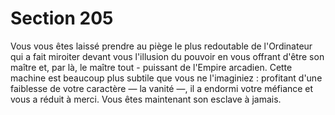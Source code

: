# Section 205

Vous vous êtes laissé prendre au piège le plus redoutable de
l'Ordinateur qui a fait miroiter devant vous l'illusion du pouvoir
en vous offrant d'être son maître et, par là, le maître tout -
puissant de l'Empire arcadien. Cette machine est beaucoup plus
subtile que vous ne l'imaginiez : profitant d'une faiblesse de votre
caractère — la vanité —, il a endormi votre méfiance et vous a
réduit à merci. Vous êtes maintenant son esclave à jamais.